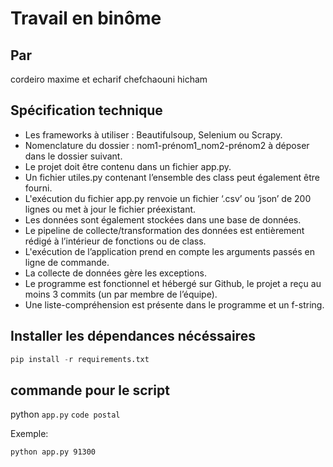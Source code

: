 # Travail en binôme

## Par

cordeiro maxime et echarif chefchaouni hicham

## Spécification technique

- Les frameworks à utiliser : Beautifulsoup, Selenium ou Scrapy.
- Nomenclature du dossier : nom1-prénom1_nom2-prénom2 à déposer dans le dossier suivant.
- Le projet doit être contenu dans un fichier app.py.
- Un fichier utiles.py contenant l’ensemble des class peut également être fourni.
- L'exécution du fichier app.py renvoie un fichier ‘.csv’ ou ‘json’ de 200 lignes ou met à jour le fichier préexistant.
- Les données sont également stockées dans une base de données.
- Le pipeline de collecte/transformation des données est entièrement rédigé à l’intérieur de fonctions ou de class.
- L'exécution de l’application prend en compte les arguments passés en ligne de commande.
- La collecte de données gère les exceptions.
- Le programme est fonctionnel et hébergé sur Github, le projet a reçu au moins 3 commits (un par membre de l’équipe).
- Une liste-compréhension est présente dans le programme et un f-string.

## Installer les dépendances nécéssaires

```python
pip install -r requirements.txt
```

## commande pour le script

python `app.py` `code postal`

Exemple:  

```bash
python app.py 91300
```

